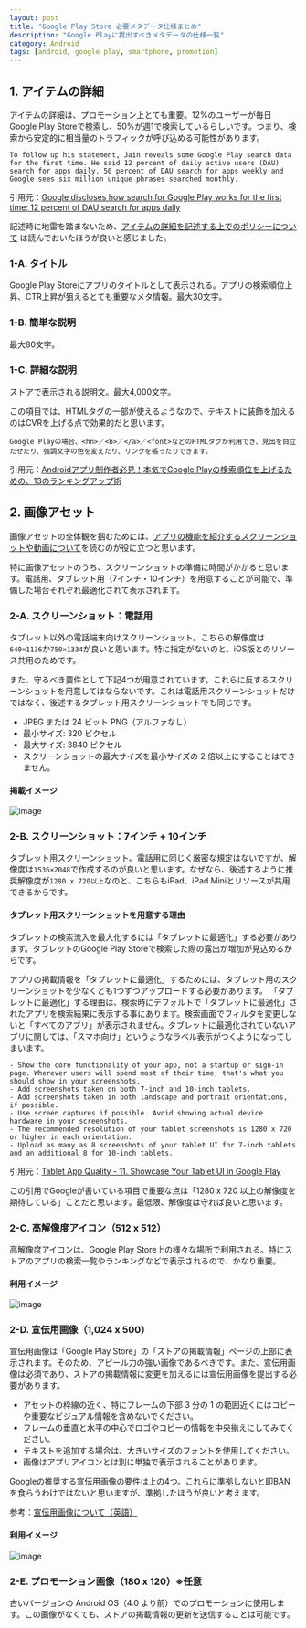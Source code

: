 ```yaml
---
layout: post
title: "Google Play Store 必要メタデータ仕様まとめ"
description: "Google Playに提出すべきメタデータの仕様一覧"
category: Android
tags: [android, google play, smartphone, promotion]
---
```


## 1. アイテムの詳細


アイテムの詳細は、プロモーション上とても重要。12%のユーザーが毎日Google Play Storeで検索し、50%が週1で検索しているらしいです。つまり、検索から安定的に相当量のトラフィックが呼び込める可能性があります。

```
To follow up his statement, Jain reveals some Google Play search data for the first time. He said 12 percent of daily active users (DAU) search for apps daily, 50 percent of DAU search for apps weekly and Google sees six million unique phrases searched monthly.
```
引用元：[Google discloses how search for Google Play works for the first time; 12 percent of DAU search for apps daily](http://www.adweek.com/socialtimes/google-discloses-how-search-for-google-play-works-for-the-first-time-12-percent-of-dau-search-for-apps-daily/539639?red=im)

記述時に地雷を踏まないため、[アイテムの詳細を記述する上でのポリシーについて](https://support.google.com/googleplay/android-developer/answer/113474) は読んでおいたほうが良いと感じました。

### 1-A. タイトル

Google Play Storeにアプリのタイトルとして表示される。アプリの検索順位上昇、CTR上昇が狙えるとても重要なメタ情報。最大30文字。

### 1-B. 簡単な説明

最大80文字。

### 1-C. 詳細な説明

ストアで表示される説明文。最大4,000文字。


この項目では、HTMLタグの一部が使えるようなので、テキストに装飾を加えるのはCVRを上げる点で効果的だと思います。

```
Google Playの場合、<hn>／<b>／</a>／<font>などのHTMLタグが利用でき、見出を目立たせたり、強調文字の色を変えたり、リンクを張ったりできます。
```
引用元：[Androidアプリ制作者必見！本気でGoogle Playの検索順位を上げるための、13のランキングアップ術](http://www.find-job.net/startup/factor-of-google-play-ranking)


## 2. 画像アセット


画像アセットの全体観を掴むためには、[アプリの機能を紹介するスクリーンショットや動画について](https://support.google.com/googleplay/android-developer/answer/1078870)を読むのが役に立つと思います。

特に画像アセットのうち、スクリーンショットの準備に時間がかかると思います。電話用、タブレット用（7インチ・10インチ）を用意することが可能で、準備した場合それぞれ最適化されて表示されます。


### 2-A. スクリーンショット：電話用

タブレット以外の電話端末向けスクリーンショット。こちらの解像度は`640×1136`か`750×1334`が良いと思います。特に指定がないのと、iOS版とのリソース共用のためです。

また、守るべき要件として下記4つが用意されています。これらに反するスクリーンショットを用意してはならないです。これは電話用スクリーンショットだけではなく、後述するタブレット用スクリーンショットでも同じです。

- JPEG または 24 ビット PNG（アルファなし）
- 最小サイズ: 320 ピクセル
- 最大サイズ: 3840 ピクセル
- スクリーンショットの最大サイズを最小サイズの 2 倍以上にすることはできません。

#### 掲載イメージ

![image](https://storage.googleapis.com/support-kms-prod/SNP_FCD84192F36591CEB4F1237A19CCD8F76F7F_4509843_en_v2)

### 2-B. スクリーンショット：7インチ + 10インチ

タブレット用スクリーンショット。電話用に同じく厳密な規定はないですが、解像度は`1536×2048`で作成するのが良いと思います。なぜなら、後述するように推奨解像度が`1280 x 720以上`なのと、こちらもiPad、iPad Miniとリソースが共用できるからです。

#### タブレット用スクリーンショットを用意する理由

タブレットの検索流入を最大化するには「タブレットに最適化」する必要があります。タブレットのGoogle Play Storeで検索した際の露出が増加が見込めるからです。

アプリの掲載情報を「タブレットに最適化」するためには、タブレット用のスクリーンショットを少なくとも1つずつアップロードする必要があります。
「タブレットに最適化」する理由は、検索時にデフォルトで「タブレットに最適化」されたアプリを検索結果に表示する事にあります。検索画面でフィルタを変更しないと「すべてのアプリ」が表示されません。タブレットに最適化されていないアプリに関しては、「スマホ向け」というようなラベル表示がつくようになってしまいます。

```
- Show the core functionality of your app, not a startup or sign-in page. Wherever users will spend most of their time, that's what you should show in your screenshots.
- Add screenshots taken on both 7-inch and 10-inch tablets.
- Add screenshots taken in both landscape and portrait orientations, if possible.
- Use screen captures if possible. Avoid showing actual device hardware in your screenshots.
- The recommended resolution of your tablet screenshots is 1280 x 720 or higher in each orientation.
- Upload as many as 8 screenshots of your tablet UI for 7-inch tablets and an additional 8 for 10-inch tablets.
```
引用元：[Tablet App Quality - 11. Showcase Your Tablet UI in Google Play](http://developer.android.com/distribute/essentials/quality/tablets.html#google-play)

この引用でGoogleが書いている項目で重要な点は「1280 x 720 以上の解像度を期待している」ことだと思います。最低限、解像度は守れば良いと思います。


### 2-C. 高解像度アイコン（512 x 512）

高解像度アイコンは、Google Play Store上の様々な場所で利用される。特にストアのアプリの検索一覧やランキングなどで表示されるので、かなり重要。

#### 利用イメージ
![image](https://storage.googleapis.com/support-kms-prod/SNP_58239E7DEB1B96C3C9E75D607C6178026F04_4509860_en_v2)

### 2-D. 宣伝用画像（1,024 x 500）

宣伝用画像は「Google Play Store」の「ストアの掲載情報」ページの上部に表示されます。そのため、アピール力の強い画像であるべきです。また、宣伝用画像は必須であり、ストアの掲載情報に変更を加えるには宣伝用画像を提出する必要があります。

- アセットの枠線の近く、特にフレームの下部 3 分の 1 の範囲近くにはコピーや重要なビジュアル情報を含めないでください。
- フレームの垂直と水平の中心でロゴやコピーの情報を中央揃えにしてみてください。
- テキストを追加する場合は、大きいサイズのフォントを使用してください。
- 画像はアプリアイコンとは別に単独で表示されることがあります。

Googleの推奨する宣伝用画像の要件は上の4つ。これらに準拠しないと即BANを食らうわけではないと思いますが、準拠したほうが良いと考えます。

参考：[宣伝用画像について（英語）](http://android-developers.blogspot.jp/2011/10/android-market-featured-image.html)

#### 利用イメージ

![image](https://storage.googleapis.com/support-kms-prod/SNP_0EB3F1E9CE8FBE0055660FF66D7438F25CB7_6071289_en_v0)

### 2-E. プロモーション画像（180 x 120）※任意

古いバージョンの Android OS（4.0 より前）でのプロモーションに使用します。この画像がなくても、ストアの掲載情報の更新を送信することは可能です。
